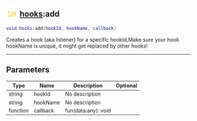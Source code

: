 ## <img src="../../.gitbook/assets/shared.png" width="32" height="32" /> [hooks](../hooks/README.md):add

```lua
void hooks:add(hookId, hookName, callback)
```

Creates a hook (aka listener) for a specific hookId,Make sure your hook hookName is unique, it might get replaced by other hooks!

------
## Parameters

| Type   | Name | Description | Optional |
| ------ | ---- | ----------- | -------: |
| string | hookId | No description |  |
| string | hookName | No description |  |
| function | callback | fun(data:any): void |  |

